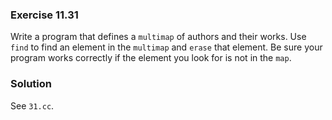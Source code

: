 ### Exercise 11.31

Write a program that defines a `multimap` of authors and their works. Use `find`
to find an element in the `multimap` and `erase` that element. Be sure your
program works correctly if the element you look for is not in the `map`.

### Solution

See `31.cc`.
